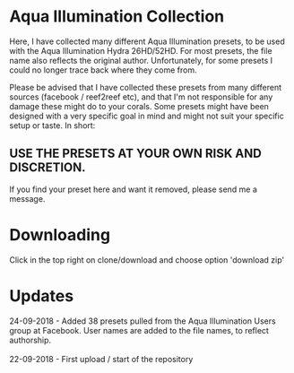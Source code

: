 # Aqua Illumination Collection

Here, I have collected many different Aqua Illumination presets, to be used with the Aqua Illumination Hydra 26HD/52HD.
For most presets, the file name also reflects the original author. Unfortunately, for some presets I could no longer trace back where they come from.

Please be advised that I have collected these presets from many different sources (facebook / reef2reef etc), and that I'm not responsible for any damage these might do to your corals. Some presets might have been designed with a very specific goal in mind and might not suit your specific setup or taste. In short:

## USE THE PRESETS AT YOUR OWN RISK AND DISCRETION.

If you find your preset here and want it removed, please send me a message.

# Downloading
Click in the top right on clone/download and choose option 'download zip'

# Updates
24-09-2018 - Added 38 presets pulled from the Aqua Illumination Users group at Facebook. User names are added to the file names, to reflect authorship. <br/><br/>
22-09-2018 - First upload / start of the repository
